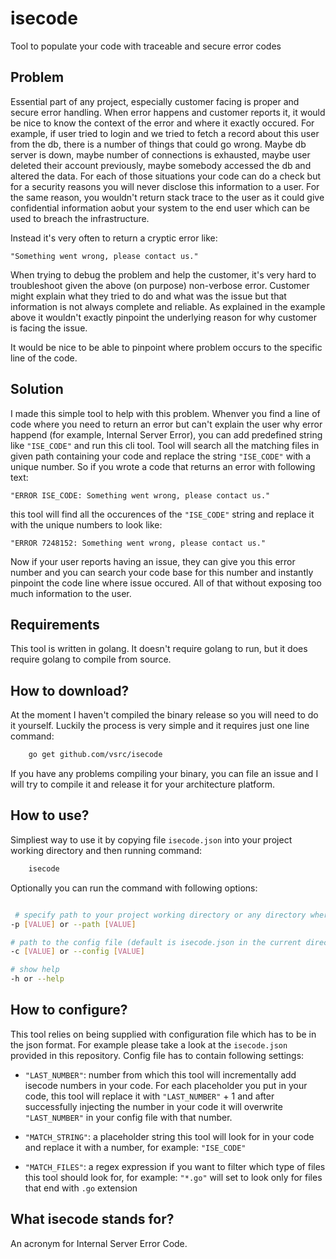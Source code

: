 # isecode

Tool to populate your code with traceable and secure error codes

## Problem

Essential part of any project, especially customer facing is proper and secure error handling. When error happens and customer reports it, it would be nice to know the context of the error and where it exactly occured. For example, if user tried to login and we tried to fetch a record about this user from the db, there is a number of things that could go wrong. Maybe db server is down, maybe number of connections is exhausted, maybe user deleted their account previously, maybe somebody accessed the db and altered the data. For each of those situations your code can do a check but for a security reasons you will never disclose this information to a user. For the same reason, you wouldn't return stack trace to the user as it could give confidential information aobut your system to the end user which can be used to breach the infrastructure.

Instead it's very often to return a cryptic error like:

`"Something went wrong, please contact us."`

When trying to debug the problem and help the customer, it's very hard to troubleshoot given the above (on purpose) non-verbose error. Customer might explain what they tried to do and what was the issue but that information is not always complete and reliable. As explained in the example above it wouldn't exactly pinpoint the underlying reason for why customer is facing the issue.

It would be nice to be able to pinpoint where problem occurs to the specific line of the code.

## Solution

I made this simple tool to help with this problem. Whenver you find a line of code where you need to return an error but can't explain the user why error happend (for example, Internal Server Error), you can add predefined string like `"ISE_CODE"` and run this cli tool. Tool will search all the matching files in given path containing your code and replace the string `"ISE_CODE"` with a unique number. So if you wrote a code that returns an error with following text:

`"ERROR ISE_CODE: Something went wrong, please contact us."`

this tool will find all the occurences of the `"ISE_CODE"` string and replace it with the unique numbers to look like:

`"ERROR 7248152: Something went wrong, please contact us."`

Now if your user reports having an issue, they can give you this error number and you can search your code base for this number and instantly pinpoint the code line where issue occured. All of that without exposing too much information to the user.

## Requirements

This tool is written in golang. It doesn't require golang to run, but it does require golang to compile from source.

## How to download?

At the moment I haven't compiled the binary release so you will need to do it yourself. Luckily the process is very simple and it requires just one line command:

```sh
    go get github.com/vsrc/isecode
```

If you have any problems compiling your binary, you can file an issue and I will try to compile it and release it for your architecture platform.

## How to use?

Simpliest way to use it by copying file `isecode.json` into your project working directory and then running command:

```sh
    isecode
```

Optionally you can run the command with following options:

```sh

 # specify path to your project working directory or any directory where this tool should look for files to inject isecode numbers (default to the current directory where you run the command)
-p [VALUE] or --path [VALUE]

# path to the config file (default is isecode.json in the current directory where you run the command)
-c [VALUE] or --config [VALUE]

# show help
-h or --help

```

## How to configure?

This tool relies on being supplied with configuration file which has to be in the json format. For example please take a look at the `isecode.json` provided in this repository. Config file has to contain following settings:

- `"LAST_NUMBER"`: number from which this tool will incrementally add isecode numbers in your code. For each placeholder you put in your code, this tool will replace it with `"LAST_NUMBER"` + 1 and after successfully injecting the number in your code it will overwrite `"LAST_NUMBER"` in your config file with that number.

- `"MATCH_STRING"`: a placeholder string this tool will look for in your code and replace it with a number, for example: `"ISE_CODE"`

- `"MATCH_FILES"`: a regex expression if you want to filter which type of files this tool should look for, for example: `"*.go"` will set to look only for files that end with `.go` extension

## What isecode stands for?

An acronym for Internal Server Error Code.
